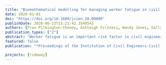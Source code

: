 ```yaml
---
title: "Biomathematical modelling for managing worker fatigue in civil engineering"
date: 2020-01-01
doi: "https://doi.org/10.1680/jcien.20.00009"
publishDate: 2020-06-23T21:21:42.354054Z
authors: [Fran Pilkington-Cheney, Ashleigh Filtness, Wendy Jones, Sally Maynard, Alistair Gibb, Roger Haslam]
publication_types: ["2"]
abstract: "Worker fatigue is an important risk factor in civil engineering and construction projects, particularly when night-time shift working is required. It is a significant cause of accidents and negatively affects health and well-being. Biomathematical models can be used to assess and reduce fatigue risk. Research funded by Tideway, the company delivering London’s Thames Tideway Tunnel, was carried out to explore the current use and knowledge of such models in tunnelling, and to produce guidance on how the models can be used for fatigue management within the wider construction industry. The research identified limitations in how the tunnelling sector currently applies fatigue modelling. Knowledge and understanding of the models need to increase throughout construction for them to be effective and used appropriately. It is also important for an industry consensus on acceptable fatigue risk to be reached."
featured: false
publication: "*Proceedings of the Institution of Civil Engineers-Civil Engineering*"

projects: [tideway]
---
```


